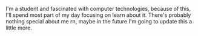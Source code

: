 I'm a student and fascinated with computer technologies, because of this, I'll spend most part of my day focusing
on learn about it.
There's probably nothing special about me rn, maybe in the future I'm going to update this a little more.
